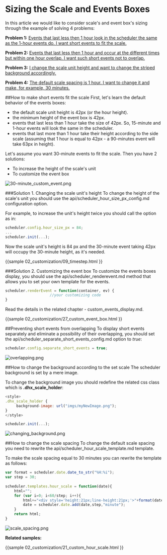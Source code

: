 Sizing the Scale and Events Boxes  
==============

In this article we would like to consider scale's and event box's sizing through the example of solving 4 problems:

**Problem 1:** [Events that last less then 1 hour look in the scheduler the same as the 1-hour events do. 
I want short events to fit the scale.](sizing.md#howtomakeshorteventsfitthescale)
  
  
**Problem 2:** [Events that last less then 1 hour and occur at the different times but within one hour overlap. 
I want such short events not to overlap.](sizing.md#preventingshorteventsfromoverlapping)
  
  
**Problem 3:** [I change the scale unit height and want to change the striped background accordingly.](sizing.md#howtochangethebackgroundaccordinglytothescaleset)
  
  
**Problem 4:** [The default scale spacing is 1 hour. I want to change it and make, for example, 30 minutes.](sizing.md#howtochangethescalespacing)

##How to make short events fit the scale
First, let's learn the default behavior of the events boxes:



+ the default scale unit height is 42px (or the hour height).
+ the minimum height of the event box is 42px. 
+ events that last less than 1 hour take the size of 42px. So, 15-minute and 1-hour events  will look the same in the scheduler.
+ events that last more than 1 hour take their height according to the side scale (assuming that 1 hour is equal to 42px - a 90-minutes event will take 63px in height).


Let's assume you want 30-minute events to fit the scale. Then you have 2 solutions:



- To increase the height of the scale's unit 
- To customize the event box

![30-minute_custom_event.png](30-minute_custom_event.png)

###Solution 1. Changing the scale unit's height
To change the height of the scale's unit you should use the api/scheduler_hour_size_px_config.md configuration option.
  
   
For example, to increase the unit's height twice you should call the option as in:


~~~js
scheduler.config.hour_size_px = 84;
...
scheduler.init(...);

~~~


Now the scale unit's height is 84 px and the 30-minute event taking 42px will occupy the 30-minute height, as it's needed.

{{sample
	02_customization/09_timestep.html
}}

###Solution 2. Customizing the event box
To customize the events boxes display, you should use the api/scheduler_renderevent.md method that allows you to set your own template for the events.


~~~js
scheduler.renderEvent = function(container, ev) {
                    //your customizing code
}
~~~

Read the details in the related chapter - custom_events_display.md.

{{sample
	02_customization/27_custom_event_box.html
}}

##Preventing short events from overlapping
To display short events separately and eliminate a possibility of their overlapping, 
you should set the api/scheduler_separate_short_events_config.md option to *true*:

~~~js
scheduler.config.separate_short_events = true;

~~~


![overlapping.png](overlapping.png)

##How to change the background according to the set scale 
The scheduler background is set by a mere image.
  
To change the background image you should redefine the related css class which is **.dhx_scale_holder**:


~~~js
<style>
.dhx_scale_holder {
	 background-image: url("imgs/myNewImage.png");
}
</style>

~~~

~~~js
scheduler.init(...);

~~~


![changing_background.png](changing_background.png)


##How to change the scale spacing
To change the default scale spacing you need to rewrite the api/scheduler_hour_scale_template.md template.
  
   
To make the scale spacing equal to 30 minutes you can rewrite the template as follows:


~~~js
var format = scheduler.date.date_to_str("%H:%i");
var step = 30;
		
scheduler.templates.hour_scale = function(date){
	html="";
	for (var i=0; i<60/step; i++){
		html+="<div style='height:21px;line-height:21px;'>"+format(date)+"</div>";
		date = scheduler.date.add(date,step,"minute");
	}
	return html;
}

~~~


![scale_spacing.png](scale_spacing.png)

**Related samples:**

{{sample
	02_customization/21_custom_hour_scale.html
}}


